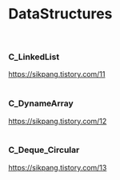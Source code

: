 # DataStructures
<br/>

### C_LinkedList
https://sikpang.tistory.com/11
<br/> <br/>


### C_DynameArray
https://sikpang.tistory.com/12
<br/> <br/>


### C_Deque_Circular
https://sikpang.tistory.com/13
